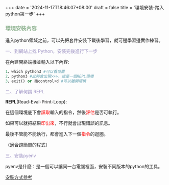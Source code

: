 +++
date = '2024-11-17T18:46:07+08:00'
draft = false
title = '環境安裝-踏入python第一步'
+++

<h3 style="color:#91B493"><strong>環境安裝內容 </strong></h3>
進入python領域之前，可以先把套件安裝下載後學習，就可邊學習邊實作練習。
<!--more-->

<p style="color:#9B90C2">一、到網站上找 Python，安裝完後進行下一步</p>
<p>在內建開終端機並輸入以下內容:</p>

```py
1、which python3 #可以看位置
2、python3 #此時會出現>>>，這是一個REPL環境
3、exit() or 按control+d #可以離開環境
```

<p style="color:#9B90C2">二、了解何謂 REPL</p>
<p><strong>REPL</strong>(Read-Eval-Print-Loop):</p>
<p>在這個環境底下會<span style="color:red">讀取</span>輸入的指令，然後<span style="color:red">評估</span>是否可執行。</p>
<p>如果可以就把結果<span style="color:red">印出來</span>，不行就會出現錯誤的訊息。</p>
<p>最後不管能不能執行，都會進入下一個<span style="color:red">指令</span>的迴圈。</p>
<p>（適合跑簡單的程式）</p>

<p style="color:#9B90C2">三、安裝pyenv</p>
<p>pyenv是什麼：是一個可以讓同一台電腦裡面，安裝不同版本的python的工具。</p>
<a href="https://github.com/pyenv/pyenv#set-up-your-shell-environment-for-pyenv" target="blank">安裝方式參考</a>
